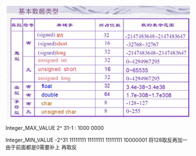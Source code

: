 
![hi yo](https://github.com/fer23333/MyLeetcode/blob/master/BasicKnowledge/bit.jpg)

Integer_MAX_VALUE 2^ 31-1 : 1000 0000 

Integer_MIN_VALUE -2^31  11111111 11111111 11111111 10000001 将128取反再加一 由于前面都是0需要补上 再取反
